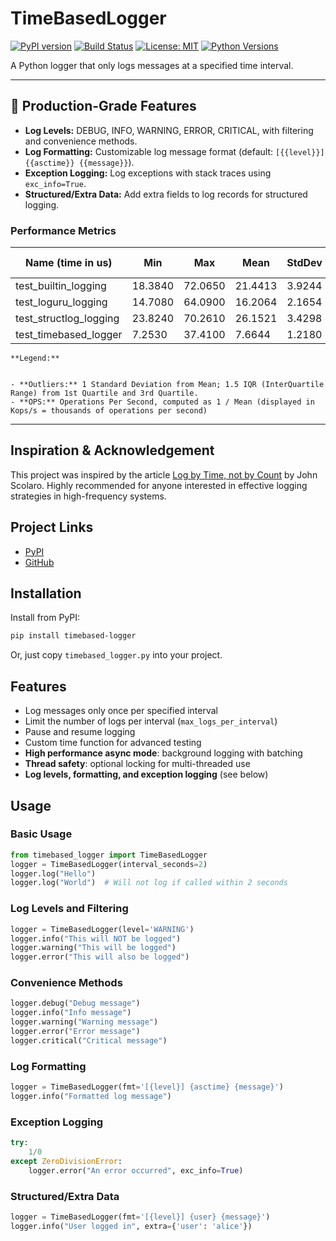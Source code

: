 # TimeBasedLogger

[![PyPI version](https://badge.fury.io/py/timebased-logger.svg)](https://pypi.org/project/timebased-logger/)
[![Build Status](https://github.com/prakashsellathurai/Timebased-logger/actions/workflows/python-package.yml/badge.svg)](https://github.com/prakashsellathurai/Timebased-logger/actions/workflows/python-package.yml)
[![License: MIT](https://img.shields.io/badge/License-MIT-yellow.svg)](https://opensource.org/licenses/MIT)
[![Python Versions](https://img.shields.io/pypi/pyversions/timebased-logger.svg)](https://pypi.org/project/timebased-logger/)

A Python logger that only logs messages at a specified time interval.

---

## 🚀 Production-Grade Features
- **Log Levels:** DEBUG, INFO, WARNING, ERROR, CRITICAL, with filtering and convenience methods.
- **Log Formatting:** Customizable log message format (default: `[{{level}}] {{asctime}} {{message}}`).
- **Exception Logging:** Log exceptions with stack traces using `exc_info=True`.
- **Structured/Extra Data:** Add extra fields to log records for structured logging.


### Performance Metrics

<!-- PERFORMANCE_METRICS_START -->

| Name (time in us)        |    Min    |     Max    |    Mean    |  StdDev   |   Median   |    IQR    | Outliers  | OPS (Kops/s) | Rounds | Iterations |
|------------------------- |-----------|------------|------------|-----------|------------|-----------|-----------|--------------|--------|------------|
| test_builtin_logging    |   18.3840 |    72.0650 |    21.4413 |    3.9244 |    20.3680 |    1.6530 | 309;434   |      46.6390 |   5683 |          1 |
| test_loguru_logging     |   14.7080 |    64.0900 |    16.2064 |    2.1654 |    15.8100 |    0.6810 | 339;551   |      61.7041 |   9669 |          1 |
| test_structlog_logging  |   23.8240 |    70.2610 |    26.1521 |    3.4298 |    25.2970 |    0.8710 | 543;885   |      38.2378 |   8592 |          1 |
| test_timebased_logger   |    7.2530 |    37.4100 |     7.6644 |    1.2180 |     7.5040 |    0.1000 | 593;1377  |     130.4726 |  25346 |          1 |

    **Legend:**


    - **Outliers:** 1 Standard Deviation from Mean; 1.5 IQR (InterQuartile Range) from 1st Quartile and 3rd Quartile.  
    - **OPS:** Operations Per Second, computed as 1 / Mean (displayed in Kops/s = thousands of operations per second)
    

<!-- PERFORMANCE_METRICS_END -->


---


## Inspiration & Acknowledgement

This project was inspired by the article [Log by Time, not by Count](https://johnscolaro.xyz/blog/log-by-time-not-by-count) by John Scolaro. Highly recommended for anyone interested in effective logging strategies in high-frequency systems.

## Project Links
- [PyPI](https://pypi.org/project/timebased-logger/)
- [GitHub](https://github.com/yourusername/timebased-logger)

## Installation

Install from PyPI:
```sh
pip install timebased-logger
```
Or, just copy `timebased_logger.py` into your project.

## Features
- Log messages only once per specified interval
- Limit the number of logs per interval (`max_logs_per_interval`)
- Pause and resume logging
- Custom time function for advanced testing
- **High performance async mode**: background logging with batching
- **Thread safety**: optional locking for multi-threaded use
- **Log levels, formatting, and exception logging** (see below)

## Usage

### Basic Usage
```python
from timebased_logger import TimeBasedLogger
logger = TimeBasedLogger(interval_seconds=2)
logger.log("Hello")
logger.log("World")  # Will not log if called within 2 seconds
```

### Log Levels and Filtering
```python
logger = TimeBasedLogger(level='WARNING')
logger.info("This will NOT be logged")
logger.warning("This will be logged")
logger.error("This will also be logged")
```

### Convenience Methods
```python
logger.debug("Debug message")
logger.info("Info message")
logger.warning("Warning message")
logger.error("Error message")
logger.critical("Critical message")
```

### Log Formatting
```python
logger = TimeBasedLogger(fmt='[{level}] {asctime} {message}')
logger.info("Formatted log message")
```

### Exception Logging
```python
try:
    1/0
except ZeroDivisionError:
    logger.error("An error occurred", exc_info=True)
```

### Structured/Extra Data
```python
logger = TimeBasedLogger(fmt='[{level}] {user} {message}')
logger.info("User logged in", extra={'user': 'alice'})
```



